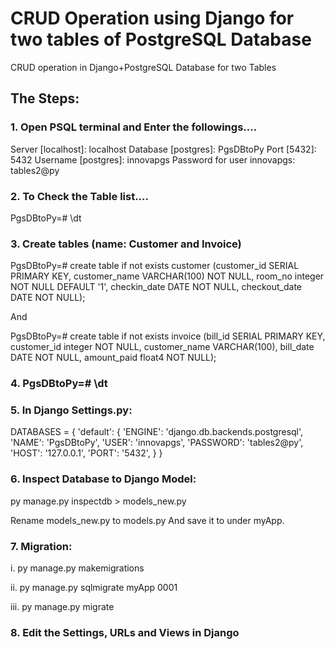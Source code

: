 # CRUD Operation using Django for two tables of PostgreSQL Database
CRUD operation in Django+PostgreSQL Database for two Tables

## The Steps:

### 1. Open PSQL terminal and Enter the followings....

Server [localhost]: localhost
Database [postgres]: PgsDBtoPy
Port [5432]: 5432
Username [postgres]: innovapgs
Password for user innovapgs: tables2@py


### 2. To Check the Table list....   
PgsDBtoPy=# \dt


### 3. Create tables (name: Customer and Invoice)

PgsDBtoPy=# create table if not exists customer (customer_id SERIAL PRIMARY KEY, customer_name VARCHAR(100) NOT NULL, room_no integer NOT NULL DEFAULT '1', checkin_date DATE NOT NULL, checkout_date DATE NOT NULL);

And

PgsDBtoPy=# create table if not exists invoice (bill_id SERIAL PRIMARY KEY, customer_id integer NOT NULL, customer_name VARCHAR(100), bill_date DATE NOT NULL, amount_paid float4 NOT NULL);


### 4. PgsDBtoPy=# \dt


### 5. In Django Settings.py:

DATABASES = {
    'default': {
        'ENGINE': 'django.db.backends.postgresql',
        'NAME': 'PgsDBtoPy',
        'USER': 'innovapgs',
        'PASSWORD': 'tables2@py',
        'HOST': '127.0.0.1',
        'PORT': '5432',
    }
}


### 6. Inspect Database to Django Model:
py manage.py inspectdb > models_new.py

Rename models_new.py to models.py 
And save it to under myApp.


### 7. Migration: 
i.   py manage.py makemigrations

ii.  py manage.py sqlmigrate myApp 0001

iii. py manage.py migrate


### 8. Edit the Settings, URLs and Views in Django

